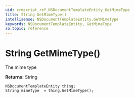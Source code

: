 ```yaml
---
uid: crmscript_ref_NSDocumentTemplateEntity_GetMimeType
title: String GetMimeType()
intellisense: NSDocumentTemplateEntity.GetMimeType
keywords: NSDocumentTemplateEntity, GetMimeType
so.topic: reference
---
```


# String GetMimeType()

The mime type

**Returns:** String

```crmscript
NSDocumentTemplateEntity thing;
String mimeType  = thing.GetMimeType();
```


